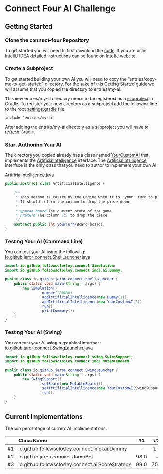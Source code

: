 # Connect Four AI Challenge

## Getting Started

### Clone the connect-four Repository

To get started you will need to first download the [code](https://github.com/followsclosely/connect-four). If you are
using IntelliJ IDEA detailed instructions can be found on
[IntelliJ website](https://www.jetbrains.com/help/idea/manage-projects-hosted-on-github.html).

### Create a Subproject

To get started building your own AI you will need to copy the "entries/copy-me-to-get-started" directory. For the sake
of this Getting Started guide we will assume that you copied the directory to entries/my-ai.

This new entries/my-ai directory needs to be registered as a
[subproject](https://docs.gradle.org/current/userguide/multi_project_builds.html)
in Gradle. To register your new directory as a subproject add the following line to the root
[settings.gradle](https://github.com/followsclosely/connect-four/blob/master/settings.gradle) file.

```properties
include 'entries/my-ai'
```

After adding the entries/my-ai directory as a subproject you will have to
[refresh](https://www.jetbrains.com/help/idea/work-with-gradle-projects.html#gradle_refresh_project)
Gradle.

### Start Authoring Your AI

The directory you copied already has a class
named [YourCustomAI](https://github.com/followsclosely/connect-four/blob/master/entries/copy-me-to-get-started/src/main/java/YourCustomAI.java)
that implements the
[ArtificialIntelligence](https://github.com/followsclosely/connect-four/blob/master/core/src/main/java/net/wilson/games/connect/ArtificialIntelligence)
interface. The
[ArtificialIntelligence](https://github.com/followsclosely/connect-four/blob/master/core/src/main/java/net/wilson/games/connect/ArtificialIntelligence)
interface is the only class that you need to author to implement your own AI.

[ArtificialIntelligence.java](https://github.com/followsclosely/connect-four/blob/master/core/src/main/java/net/wilson/games/connect/ArtificialIntelligence.java)

```java
public abstract class ArtificialIntelligence {
    
    /**
     * This method is called by the Engine when it is "your" turn to play. 
     * It should return the column to drop the piece down.
     *
     * @param board The current state of the game.
     * @return The column (x) to drop the piece.
     */
    abstract public int yourTurn(Board board);
}
```

### Testing Your AI (Command Line)

You can test your AI using the following:
[io.github.jaron.connect.ShellLauncher.java](https://github.com/followsclosely/connect-four/blob/master/entries/copy-me-to-get-started/src/main/java/io.github.jaron.connect.ShellLauncher.java)

```java
import io.github.followsclosley.connect.Simulation;
import io.github.followsclosley.connect.impl.ai.Dummy;

public class io.github.jaron.connect.ShellLauncher {
    public static void main(String[] args) {
        new Simulation()
                .number(200000)
                .addArtificialIntelligence(new Dummy(1))
                .addArtificialIntelligence(new YourCustomAI(2))
                .run()
                .printSummary();
    }
}
```

### Testing Your AI (Swing)

You can test your AI using a graphical interface:
[io.github.jaron.connect.SwingLauncher.java](https://github.com/followsclosely/connect-four/blob/master/entries/copy-me-to-get-started/src/main/java/io.github.jaron.connect.SwingLauncher.java)

```java
import io.github.followsclosley.connect.swing.SwingSupport;
import io.github.followsclosley.connect.impl.MutableBoard;

public class io.github.jaron.connect.SwingLauncher {
    public static void main(String[] args) {
        new SwingSupport()
                .setBoard(new MutableBoard())
                .setArtificialIntelligence(new YourCustomAI(SwingSupport.COMPUTER_COLOR))
                .run();
    }
}
```

## Current Implementations

The win percentage of current AI implementations:

|  | Class Name |  #1 |  #2 |  #3 | 
| ---: | :--- |  :---: | :---: | :---: |
| #1|io.github.followsclosley.connect.impl.ai.Dummy|-|1.0|0.0|
| #2|io.github.jaron.connect.JaronBot|98.0|-|9.0|
| #3|io.github.followsclosley.connect.ai.ScoreStrategy|99.0|75.0|-|